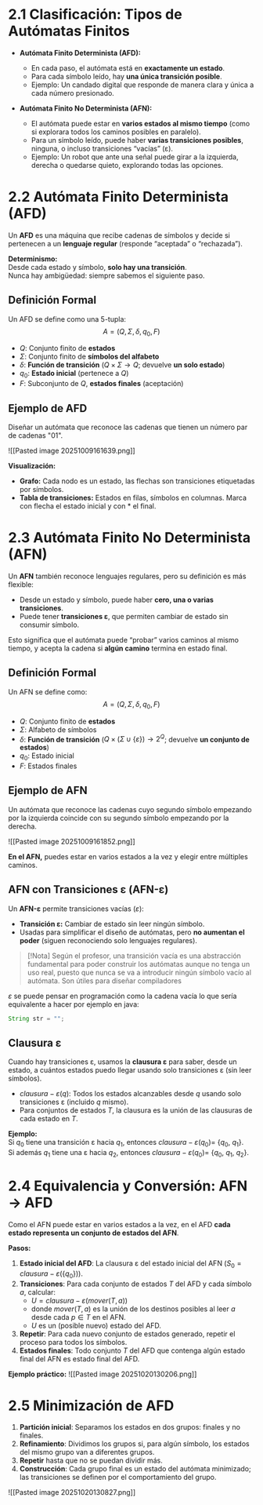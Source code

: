 <!-- Copyright (c) 2025 Adrián Quiroga Linares Lectura y referencia permitidas; reutilización y plagio prohibidos -->

# 2.1 Clasificación: Tipos de Autómatas Finitos
- **Autómata Finito Determinista (AFD):**
  - En cada paso, el autómata está en **exactamente un estado**.
  - Para cada símbolo leído, hay **una única transición posible**.
  - Ejemplo: Un candado digital que responde de manera clara y única a cada número presionado.

- **Autómata Finito No Determinista (AFN):**
  - El autómata puede estar en **varios estados al mismo tiempo** (como si explorara todos los caminos posibles en paralelo).
  - Para un símbolo leído, puede haber **varias transiciones posibles**, ninguna, o incluso transiciones “vacías” (ε).
  - Ejemplo: Un robot que ante una señal puede girar a la izquierda, derecha o quedarse quieto, explorando todas las opciones.


# 2.2 Autómata Finito Determinista (AFD)
Un **AFD** es una máquina que recibe cadenas de símbolos y decide si pertenecen a un **lenguaje regular** (responde “aceptada” o “rechazada”).

**Determinismo:**  
Desde cada estado y símbolo, **solo hay una transición**.  
Nunca hay ambigüedad: siempre sabemos el siguiente paso.

## Definición Formal
Un AFD se define como una 5-tupla:  
$$A = (Q, \Sigma, \delta, q_0, F)$$

- $Q$: Conjunto finito de **estados**
- $\Sigma$: Conjunto finito de **símbolos del alfabeto**
- $\delta$: **Función de transición** ($Q \times \Sigma \to Q$; devuelve **un solo estado**)
- $q_0$: **Estado inicial** (pertenece a $Q$)
- $F$: Subconjunto de $Q$, **estados finales** (aceptación)

## Ejemplo de AFD
Diseñar un autómata que reconoce las cadenas que tienen un número par de cadenas "01".

![[Pasted image 20251009161639.png]]

**Visualización:**
- **Grafo:** Cada nodo es un estado, las flechas son transiciones etiquetadas por símbolos.
- **Tabla de transiciones:** Estados en filas, símbolos en columnas. Marca con flecha el estado inicial y con * el final.


# 2.3 Autómata Finito No Determinista (AFN)
Un **AFN** también reconoce lenguajes regulares, pero su definición es más flexible:

- Desde un estado y símbolo, puede haber **cero, una o varias transiciones**.
- Puede tener **transiciones ε**, que permiten cambiar de estado sin consumir símbolo.

Esto significa que el autómata puede “probar” varios caminos al mismo tiempo, y acepta la cadena si **algún camino** termina en estado final.

## Definición Formal
Un AFN se define como:  
$$A = (Q, \Sigma, \delta, q_0, F)$$

- $Q$: Conjunto finito de **estados**
- $\Sigma$: Alfabeto de símbolos
- $\delta$: **Función de transición** ($Q \times (\Sigma \cup \{\varepsilon\}) \to 2^Q$; devuelve **un conjunto de estados**)
- $q_0$: Estado inicial
- $F$: Estados finales

## Ejemplo de AFN
Un autómata que reconoce las cadenas cuyo segundo símbolo empezando por la izquierda coincide con su segundo símbolo empezando por la derecha.

![[Pasted image 20251009161852.png]]

**En el AFN,** puedes estar en varios estados a la vez y elegir entre múltiples caminos.

## AFN con Transiciones ε (AFN-ε)
Un **AFN-ε** permite transiciones vacías ($\varepsilon$):

- **Transición ε:** Cambiar de estado sin leer ningún símbolo.
- Usadas para simplificar el diseño de autómatas, pero **no aumentan el poder** (siguen reconociendo solo lenguajes regulares). 

>[!Nota]
> Según el profesor, una transición vacía es una abstracción fundamental para poder construir los autómatas aunque no tenga un uso real, puesto que nunca se va a introducir ningún símbolo vacío al autómata. Son útiles para diseñar compiladores

$\varepsilon$ se puede pensar en programación como la cadena vacía lo que sería equivalente a hacer por ejemplo en java: 
```java
String str = "";
```


## Clausura ε
Cuando hay transiciones ε, usamos la **clausura ε** para saber, desde un estado, a cuántos estados puedo llegar usando solo transiciones ε (sin leer símbolos).
- $clausura-ε(q)$: Todos los estados alcanzables desde $q$ usando solo transiciones ε (incluido $q$ mismo).
- Para conjuntos de estados $T$, la clausura es la unión de las clausuras de cada estado en $T$.

**Ejemplo:**  
Si $q_0$ tiene una transición ε hacia $q_1$, entonces $clausura-ε(q_0)$= {$q_0$, $q_1$}.  
Si además $q_1$ tiene una ε hacia $q_2$, entonces $clausura-ε(q_0)$= {$q_0$, $q_1$, $q_2$}.

# 2.4 Equivalencia y Conversión: AFN → AFD
Como el AFN puede estar en varios estados a la vez, en el AFD **cada estado representa un conjunto de estados del AFN**.

**Pasos:**
1. **Estado inicial del AFD**: La clausura ε del estado inicial del AFN ($S_0 = clausura-ε(\{q_0\})$).
2. **Transiciones**: Para cada conjunto de estados $T$ del AFD y cada símbolo $a$, calcular:
   - $U = clausura-ε(mover(T, a))$
   - donde $mover(T, a)$ es la unión de los destinos posibles al leer $a$ desde cada $p \in T$ en el AFN.
   - $U$ es un (posible nuevo) estado del AFD.
3. **Repetir**: Para cada nuevo conjunto de estados generado, repetir el proceso para todos los símbolos.
4. **Estados finales**: Todo conjunto $T$ del AFD que contenga algún estado final del AFN es estado final del AFD.

**Ejemplo práctico:**
![[Pasted image 20251020130206.png]]

# 2.5 Minimización de AFD
1. **Partición inicial**: Separamos los estados en dos grupos: finales y no finales.
2. **Refinamiento**: Dividimos los grupos si, para algún símbolo, los estados del mismo grupo van a diferentes grupos.
3. **Repetir** hasta que no se puedan dividir más.
4. **Construcción**: Cada grupo final es un estado del autómata minimizado; las transiciones se definen por el comportamiento del grupo.

![[Pasted image 20251020130827.png]]

